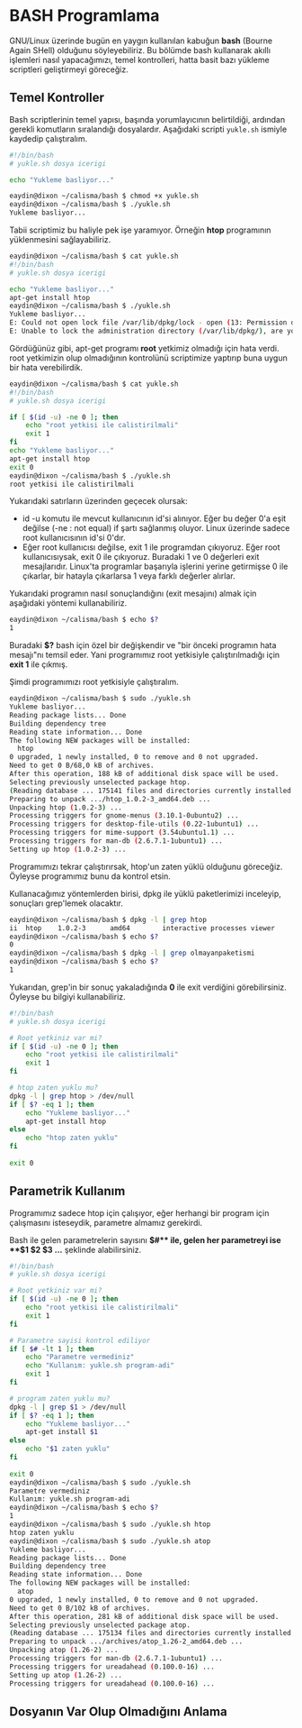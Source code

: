 # BASH Programlama

GNU/Linux üzerinde bugün en yaygın kullanılan kabuğun **bash** (Bourne Again SHell) olduğunu söyleyebiliriz. Bu bölümde bash kullanarak akıllı işlemleri nasıl yapacağımızı, temel kontrolleri, hatta basit bazı yükleme scriptleri geliştirmeyi göreceğiz.

## Temel Kontroller

Bash scriptlerinin temel yapısı, başında yorumlayıcının belirtildiği, ardından gerekli komutların sıralandığı dosyalardır. Aşağıdaki scripti ```yukle.sh``` ismiyle kaydedip çalıştıralım.

```bash
#!/bin/bash
# yukle.sh dosya icerigi

echo "Yukleme basliyor..."

```

```bash
eaydin@dixon ~/calisma/bash $ chmod +x yukle.sh 
eaydin@dixon ~/calisma/bash $ ./yukle.sh
Yukleme basliyor...
```

Tabii scriptimiz bu haliyle pek işe yaramıyor. Örneğin **htop** programının yüklenmesini sağlayabiliriz.

```bash
eaydin@dixon ~/calisma/bash $ cat yukle.sh 
#!/bin/bash
# yukle.sh dosya icerigi

echo "Yukleme basliyor..."
apt-get install htop
eaydin@dixon ~/calisma/bash $ ./yukle.sh 
Yukleme basliyor...
E: Could not open lock file /var/lib/dpkg/lock - open (13: Permission denied)
E: Unable to lock the administration directory (/var/lib/dpkg/), are you root?
```

Gördüğünüz gibi, apt-get programı **root** yetkimiz olmadığı için hata verdi. root yetkimizin olup olmadığının kontrolünü scriptimize yaptırıp buna uygun bir hata verebilirdik.

```bash
eaydin@dixon ~/calisma/bash $ cat yukle.sh 
#!/bin/bash
# yukle.sh dosya icerigi

if [ $(id -u) -ne 0 ]; then
    echo "root yetkisi ile calistirilmali"
    exit 1
fi
echo "Yukleme basliyor..."
apt-get install htop
exit 0
eaydin@dixon ~/calisma/bash $ ./yukle.sh 
root yetkisi ile calistirilmali
```

Yukarıdaki satırların üzerinden geçecek olursak:

* id -u komutu ile mevcut kullanıcının id'si alınıyor. Eğer bu değer 0'a eşit değilse (-ne : not equal) if şartı sağlanmış oluyor. Linux üzerinde sadece root kullanıcısının id'si 0'dır.
* Eğer root kullanıcısı değilse, exit 1 ile programdan çıkıyoruz. Eğer root kullanıcısıysak, exit 0 ile çıkıyoruz. Buradaki 1 ve 0 değerleri exit mesajlarıdır. Linux'ta programlar başarıyla işlerini yerine getirmişse 0 ile çıkarlar, bir hatayla çıkarlarsa 1 veya farklı değerler alırlar.


Yukarıdaki programın nasıl sonuçlandığını (exit mesajını) almak için aşağıdaki yöntemi kullanabiliriz.

```bash
eaydin@dixon ~/calisma/bash $ echo $?
1
```

Buradaki **$?** bash için özel bir değişkendir ve "bir önceki programın hata mesajı"nı temsil eder. Yani programımız root yetkisiyle çalıştırılmadığı için **exit 1** ile çıkmış.

Şimdi programımızı root yetkisiyle çalıştıralım.

```bash
eaydin@dixon ~/calisma/bash $ sudo ./yukle.sh 
Yukleme basliyor...
Reading package lists... Done
Building dependency tree       
Reading state information... Done
The following NEW packages will be installed:
  htop
0 upgraded, 1 newly installed, 0 to remove and 0 not upgraded.
Need to get 0 B/68,0 kB of archives.
After this operation, 188 kB of additional disk space will be used.
Selecting previously unselected package htop.
(Reading database ... 175141 files and directories currently installed.)
Preparing to unpack .../htop_1.0.2-3_amd64.deb ...
Unpacking htop (1.0.2-3) ...
Processing triggers for gnome-menus (3.10.1-0ubuntu2) ...
Processing triggers for desktop-file-utils (0.22-1ubuntu1) ...
Processing triggers for mime-support (3.54ubuntu1.1) ...
Processing triggers for man-db (2.6.7.1-1ubuntu1) ...
Setting up htop (1.0.2-3) ...
```

Programımızı tekrar çalıştırırsak, htop'un zaten yüklü olduğunu göreceğiz. Öyleyse programımız bunu da kontrol etsin.

Kullanacağımız yöntemlerden birisi, dpkg ile yüklü paketlerimizi inceleyip, sonuçları grep'lemek olacaktır.

```bash
eaydin@dixon ~/calisma/bash $ dpkg -l | grep htop
ii  htop    1.0.2-3      amd64        interactive processes viewer
eaydin@dixon ~/calisma/bash $ echo $?
0
eaydin@dixon ~/calisma/bash $ dpkg -l | grep olmayanpaketismi
eaydin@dixon ~/calisma/bash $ echo $?
1
```

Yukarıdan, grep'in bir sonuç yakaladığında **0** ile exit verdiğini görebilirsiniz. Öyleyse bu bilgiyi kullanabiliriz.

```bash
#!/bin/bash
# yukle.sh dosya icerigi

# Root yetkiniz var mi?
if [ $(id -u) -ne 0 ]; then
    echo "root yetkisi ile calistirilmali"
    exit 1
fi

# htop zaten yuklu mu?
dpkg -l | grep htop > /dev/null
if [ $? -eq 1 ]; then
    echo "Yukleme basliyor..."
    apt-get install htop
else
    echo "htop zaten yuklu"
fi
    	
exit 0
```

## Parametrik Kullanım

Programımız sadece htop için çalışıyor, eğer herhangi bir program için çalışmasını isteseydik, parametre almamız gerekirdi.

Bash ile gelen parametrelerin sayısını **$#** ile, gelen her parametreyi ise **$1 $2 $3 ...** şeklinde alabilirsiniz.

```bash
#!/bin/bash
# yukle.sh dosya icerigi

# Root yetkiniz var mi?
if [ $(id -u) -ne 0 ]; then
    echo "root yetkisi ile calistirilmali"
    exit 1
fi

# Parametre sayisi kontrol ediliyor
if [ $# -lt 1 ]; then
    echo "Parametre vermediniz"
    echo "Kullanım: yukle.sh program-adi"
    exit 1
fi

# program zaten yuklu mu?
dpkg -l | grep $1 > /dev/null
if [ $? -eq 1 ]; then
    echo "Yukleme basliyor..."
    apt-get install $1
else
    echo "$1 zaten yuklu"
fi
    	
exit 0
eaydin@dixon ~/calisma/bash $ sudo ./yukle.sh 
Parametre vermediniz
Kullanım: yukle.sh program-adi
eaydin@dixon ~/calisma/bash $ echo $?
1
eaydin@dixon ~/calisma/bash $ sudo ./yukle.sh htop
htop zaten yuklu
eaydin@dixon ~/calisma/bash $ sudo ./yukle.sh atop
Yukleme basliyor...
Reading package lists... Done
Building dependency tree       
Reading state information... Done
The following NEW packages will be installed:
  atop
0 upgraded, 1 newly installed, 0 to remove and 0 not upgraded.
Need to get 0 B/102 kB of archives.
After this operation, 281 kB of additional disk space will be used.
Selecting previously unselected package atop.
(Reading database ... 175134 files and directories currently installed.)
Preparing to unpack .../archives/atop_1.26-2_amd64.deb ...
Unpacking atop (1.26-2) ...
Processing triggers for man-db (2.6.7.1-1ubuntu1) ...
Processing triggers for ureadahead (0.100.0-16) ...
Setting up atop (1.26-2) ...
Processing triggers for ureadahead (0.100.0-16) ...
```

## Dosyanın Var Olup Olmadığını Anlama

